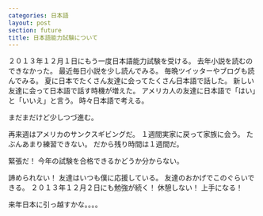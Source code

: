 ```yaml
---
categories: 日本語
layout: post
section: future
title: 日本語能力試験について
---
```


２０１３年１２月１日にもう一度日本語能力試験を受ける。
去年小説を読むのできなかった。
最近毎日小説を少し読んでみる。
毎晩ツイッターやブログも読んでみる。
夏に日本でたくさん友達に会ってたくさん日本語で話した。
新しい友達に会って日本語で話す時機が増えた。
アメリカ人の友達に日本語で「はい」と「いいえ」と言う。
時々日本語で考える。

まだまだけど少しつづ進む。

再来週はアメリカのサンクスギビングだ。
１週間実家に戻って家族に会う。
たぶんあまり練習できない。
だから残り時間は１週間だ。

緊張だ！
今年の試験を合格できるかどうか分からない。

諦められない！
友達はいつも僕に応援している。
友達のおかげでこのぐらいできる。
２０１３年１２月２日にも勉強が続く！
休憩しない！
上手になる！

来年日本に引っ越すかな。。。。
